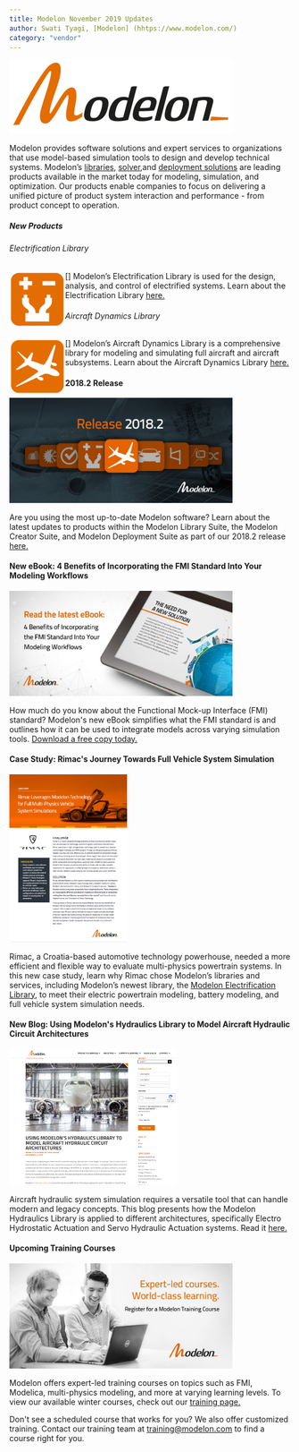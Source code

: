 ```yaml
---
title: Modelon November 2019 Updates
author: Swati Tyagi, [Modelon] (hhtps://www.modelon.com/)
category: "vendor"
---
```


![](Modelon_Orange_400.png)

Modelon provides software solutions and expert services to organizations that use model-based simulation tools to design and develop technical systems. Modelon’s [libraries](https://www.modelon.com/products-services/modelon-library-suite/), [solver](https://www.modelon.com/products-services/modelon-creator-suite/),and [deployment solutions](https://www.modelon.com/products-services/modelon-deployment-suite/) are leading products available in the market today for modeling, simulation, and optimization. Our products enable companies to focus on delivering a unified picture of product system interaction and performance - from product concept to operation. 



##### New Products
###### Electrification Library 
[<img src= "EL_icon_flat_500.png" alt= "Electrification Library Icon" width="100px" align=left>]
Modelon’s Electrification Library is used for the design, analysis, and control of electrified systems. Learn about the Electrification Library [here.](https://modelon.com/library/electrification-library/)

###### Aircraft Dynamics Library 
[<img src= "ADL_icon_flat_500.png" alt="Aircraft Dynamics Library Icon" width="100px" align=left>]
Modelon’s Aircraft Dynamics Library is a comprehensive library for modeling and simulating full aircraft and aircraft subsystems. Learn about the Aircraft Dynamics Library [here.](https://www.modelon.com/library/aircraft-dynamics-library/)

#### 2018.2 Release 

[<img src= "Release 2018.2 Image.jpg" alt= "Modelon 2018.2 Release" width="400px">](https://www.modelon.com/modelon-announces-release-of-2018-2/)

Are you using the most up-to-date Modelon software? Learn about the latest updates to products within the Modelon Library Suite, the Modelon Creator Suite, and Modelon Deployment Suite as part of our 2018.2 release [here.](https://www.modelon.com/modelon-announces-release-of-2018-2/)
 
#### New eBook: 4 Benefits of Incorporating the FMI Standard Into Your Modeling Workflows

[<img src= "eBook Social Image.jpg" alt="FMI eBook" width="400px">](https://www.modelon.com/support/4-benefits-of-incorporating-the-fmi-standard-into-your-modeling-workflows/)

How much do you know about the Functional Mock-up Interface (FMI) standard? Modelon's new eBook simplifies what the FMI standard is and outlines how it can be used to integrate models across varying simulation tools. [Download a free copy today.](https://www.modelon.com/support/4-benefits-of-incorporating-the-fmi-standard-into-your-modeling-workflows/)                                              

#### Case Study: Rimac's Journey Towards Full Vehicle System Simulation 

[<img src ="Case Study graphic.PNG" alt="Rimac Case study" height="300px">](https://modelon.com/library/electrification-library/)

Rimac, a Croatia-based automotive technology powerhouse, needed a more efficient and flexible way to evaluate multi-physics powertrain systems. In this new case study, learn why Rimac chose Modelon’s libraries and services, including Modelon’s newest library, the [Modelon Electrification Library](https://modelon.com/library/electrification-library/), to meet their electric powertrain modeling, battery modeling, and full vehicle system simulation needs.                                                                             
#### New Blog: Using Modelon's Hydraulics Library to Model Aircraft Hydraulic Circuit Architectures

[<img src="Blog - HL.png" alt="HL Blog" width="300px">](https://www.modelon.com/news-blog/)

Aircraft hydraulic system simulation requires a versatile tool that can handle modern and legacy concepts. This blog presents how the Modelon Hydraulics Library is applied to different architectures, specifically Electro Hydrostatic Actuation and Servo Hydraulic Actuation systems. Read it [here.](https://www.modelon.com/using-modelons-hydraulics-library-to-model-aircraft-hydraulic-circuit-architectures/) 

#### Upcoming Training Courses

[<img src="Training3.jpg" alt="Modelon Training" width="400px">](https://www.modelon.com/support-learning/training/)

Modelon offers expert-led training courses on topics such as FMI, Modelica, multi-physics modeling, and more at varying learning levels. To view our available winter courses, check out our [training page.](https://www.modelon.com/support-learning/training/)

Don't see a scheduled course that works for you? We also offer customized training. Contact our training team at training@modelon.com to find a course right for you. 



